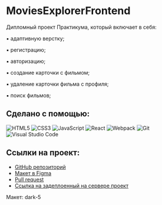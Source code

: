 # MoviesExplorerFrontend
Дипломный проект Практикума, который включает в себя:

▪ адаптивную верстку;

▪ регистрацию;

▪ авторизацию;

▪ создание карточки с фильмом;

▪ удаление карточки фильма с профиля;

▪ поиск фильмов;

## Сделано с помощью:
![HTML5](https://img.shields.io/badge/html5-%23E34F26.svg?style=for-the-badge&logo=html5&logoColor=white)
![CSS3](https://img.shields.io/badge/css3-%231572B6.svg?style=for-the-badge&logo=css3&logoColor=white)
![JavaScript](https://img.shields.io/badge/-JavaScript-090909?style=for-the-badge&logo=JavaScript)
![React](https://img.shields.io/badge/react-%2320232a.svg?style=for-the-badge&logo=react&logoColor=%2361DAFB)
![Webpack](https://img.shields.io/badge/webpack-%238DD6F9.svg?style=for-the-badge&logo=webpack&logoColor=black)
![Git](https://img.shields.io/badge/git-%23F05033.svg?style=for-the-badge&logo=git&logoColor=white)
![Visual Studio Code](https://img.shields.io/badge/Visual%20Studio%20Code-0078d7.svg?style=for-the-badge&logo=visual-studio-code&logoColor=white)


## Ссылки на проект:

* [GitHub репозиторий](https://github.com/AndreyMazer/MoviesExplorerFrontend.git)
* [Макет в Figma](https://www.figma.com/file/6FMWkB94wE7KTkcCgUXtnC/Дипломный-проект?type=design&node-id=1-11614&mode=design&t=0aZjoGXEpbJK3r7G-0)
* [Pull request](https://github.com/AndreyMazer/MoviesExplorerFrontend/compare/main...level-3)
* [Ссылка на задеплоенный на сервере проект](https://andreymazer.movies.nomoredomainsrocks.ru)

Макет: dark-5



